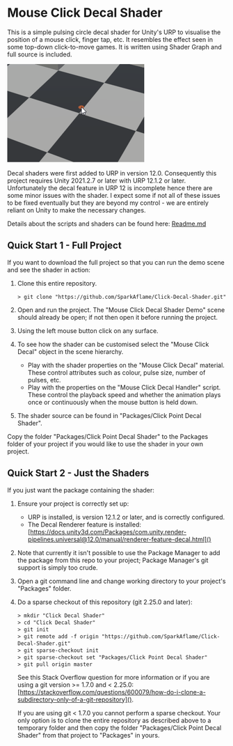 ﻿# Mouse Click Decal Shader

This is a simple pulsing circle decal shader for Unity's URP to visualise the
position of a mouse click, finger tap, etc.  It resembles the effect seen in
some top-down click-to-move games.  It is written using Shader Graph and full
source is included.

![A Mouse Click](Packages/Click%20Point%20Decal%20Shader/Docs/MouseClick.png)

Decal shaders were first added to URP in version 12.0.  Consequently this
project requires Unity 2021.2.7 or later with URP 12.1.2 or later.
Unfortunately the decal feature in URP 12 is incomplete hence there are some
minor issues with the shader.  I expect some if not all of these issues to be
fixed eventually but they are beyond my control - we are entirely reliant on
Unity to make the necessary changes.

Details about the scripts and shaders can be found here:
[Readme.md](Packages/Click%20Point%20Decal%20Shader/Readme.md)

## Quick Start 1 - Full Project

If you want to download the full project so that you can run the demo scene and
see the shader in action:

1. Clone this entire repository.
   
   ```shell
   > git clone "https://github.com/SparkAflame/Click-Decal-Shader.git"
   ```

1. Open and run the project.  The "Mouse Click Decal Shader Demo" scene should already
   be open; if not then open it before running the project.

1. Using the left mouse button click on any surface.

1. To see how the shader can be customised select the "Mouse Click Decal" object in the scene hierarchy.

   * Play with the shader properties on the "Mouse Click Decal" material.  These control attributes such as   colour, pulse size, number of pulses, etc.
   * Play with the properties on the "Mouse Click Decal Handler" script.  These control the playback speed and whether the animation plays once or continuously when the mouse button is held down.
   
1. The shader source can be found in "Packages/Click Point Decal Shader".

Copy the folder "Packages/Click Point Decal Shader" to the Packages folder of
your project if you would like to use the shader in your own project.

## Quick Start 2 - Just the Shaders

If you just want the package containing the shader:

1. Ensure your project is correctly set up:

   * URP is installed, is version 12.1.2 or later, and is correctly configured.
   * The Decal Renderer feature is installed:
      [https://docs.unity3d.com/Packages/com.unity.render-pipelines.universal@12.0/manual/renderer-feature-decal.html]()

1. Note that currently it isn't possible to use the Package Manager to add the
   package from this repo to your project; Package Manager's git support is
   simply too crude.

1. Open a git command line and change working directory to your project's
"Packages" folder.

1. Do a sparse checkout of this repository (git 2.25.0 and later):
   
   ```shell
   > mkdir "Click Decal Shader"
   > cd "Click Decal Shader"
   > git init
   > git remote add -f origin "https://github.com/SparkAflame/Click-Decal-Shader.git"
   > git sparse-checkout init
   > git sparse-checkout set "Packages/Click Point Decal Shader"
   > git pull origin master
   ```
   
   See this Stack Overflow question for more information or if you are using a
   git version >= 1.7.0 and < 2.25.0:
   [https://stackoverflow.com/questions/600079/how-do-i-clone-a-subdirectory-only-of-a-git-repository]().

   If you are using git < 1.7.0 you cannot perform a sparse checkout.  Your
   only option is to clone the entire repository as described above to a
   temporary folder and then copy the folder "Packages/Click Point Decal Shader"
   from that project to "Packages" in yours.
